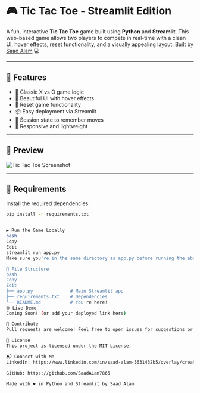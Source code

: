 # 🎮 Tic Tac Toe - Streamlit Edition

A fun, interactive **Tic Tac Toe** game built using **Python** and **Streamlit**. This web-based game allows two players to compete in real-time with a clean UI, hover effects, reset functionality, and a visually appealing layout. Built by [Saad Alam](https://linkedin.com/in/saadalam-dev) 💻

---

## 🚀 Features

- 🧠 Classic X vs O game logic
- 🎨 Beautiful UI with hover effects
- 🔁 Reset game functionality
- 📦 Easy deployment via Streamlit
- 💾 Session state to remember moves
- 📱 Responsive and lightweight

---

## 📸 Preview

![Tic Tac Toe Screenshot](https://via.placeholder.com/600x400?text=Game+Preview)

---

## 🔧 Requirements

Install the required dependencies:

```bash
pip install -r requirements.txt


▶️ Run the Game Locally
bash
Copy
Edit
streamlit run app.py
Make sure you're in the same directory as app.py before running the above command.

📁 File Structure
bash
Copy
Edit
├── app.py              # Main Streamlit app
├── requirements.txt    # Dependencies
└── README.md           # You're here!
🌐 Live Demo
Coming Soon! (or add your deployed link here)

🤝 Contribute
Pull requests are welcome! Feel free to open issues for suggestions or improvements.

📜 License
This project is licensed under the MIT License.

📬 Connect with Me
LinkedIn: https://www.linkedin.com/in/saad-alam-5631432b5/overlay/create-post/

GitHub: https://github.com/SaadALam7865

Made with ❤️ in Python and Streamlit by Saad Alam
